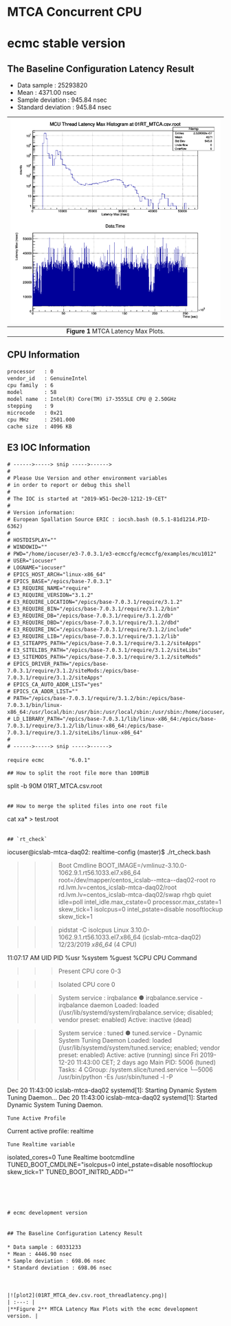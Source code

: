 MTCA Concurrent CPU
===

# ecmc stable version

## The Baseline Configuration Latency Result


* Data sample : 25293820
* Mean : 4371.00 nsec
* Sample deviation : 945.84 nsec
* Standard deviation : 945.84 nsec



|![plot](01RT_MTCA.csv.root_threadlatency.png)|
| :---: |
|**Figure 1** MTCA Latency Max Plots. |


## CPU Information

```
processor	: 0
vendor_id	: GenuineIntel
cpu family	: 6
model		: 58
model name	: Intel(R) Core(TM) i7-3555LE CPU @ 2.50GHz
stepping	: 9
microcode	: 0x21
cpu MHz		: 2501.000
cache size	: 4096 KB
```

## E3 IOC Information

```
# ------>-----> snip ----->------> 
#
# Please Use Version and other environment variables
# in order to report or debug this shell
#
# The IOC is started at "2019-W51-Dec20-1212-19-CET"
#
# Version information:
# European Spallation Source ERIC : iocsh.bash (0.5.1-81d1214.PID-6362)
#
# HOSTDISPLAY=""
# WINDOWID=""
# PWD="/home/iocuser/e3-7.0.3.1/e3-ecmccfg/ecmccfg/examples/mcu1012"
# USER="iocuser"
# LOGNAME="iocuser"
# EPICS_HOST_ARCH="linux-x86_64"
# EPICS_BASE="/epics/base-7.0.3.1"
# E3_REQUIRE_NAME="require"
# E3_REQUIRE_VERSION="3.1.2"
# E3_REQUIRE_LOCATION="/epics/base-7.0.3.1/require/3.1.2"
# E3_REQUIRE_BIN="/epics/base-7.0.3.1/require/3.1.2/bin"
# E3_REQUIRE_DB="/epics/base-7.0.3.1/require/3.1.2/db"
# E3_REQUIRE_DBD="/epics/base-7.0.3.1/require/3.1.2/dbd"
# E3_REQUIRE_INC="/epics/base-7.0.3.1/require/3.1.2/include"
# E3_REQUIRE_LIB="/epics/base-7.0.3.1/require/3.1.2/lib"
# E3_SITEAPPS_PATH="/epics/base-7.0.3.1/require/3.1.2/siteApps"
# E3_SITELIBS_PATH="/epics/base-7.0.3.1/require/3.1.2/siteLibs"
# E3_SITEMODS_PATH="/epics/base-7.0.3.1/require/3.1.2/siteMods"
# EPICS_DRIVER_PATH="/epics/base-7.0.3.1/require/3.1.2/siteMods:/epics/base-7.0.3.1/require/3.1.2/siteApps"
# EPICS_CA_AUTO_ADDR_LIST="yes"
# EPICS_CA_ADDR_LIST=""
# PATH="/epics/base-7.0.3.1/require/3.1.2/bin:/epics/base-7.0.3.1/bin/linux-x86_64:/usr/local/bin:/usr/bin:/usr/local/sbin:/usr/sbin:/home/iocuser/.local/bin:/home/iocuser/bin"
# LD_LIBRARY_PATH="/epics/base-7.0.3.1/lib/linux-x86_64:/epics/base-7.0.3.1/require/3.1.2/lib/linux-x86_64:/epics/base-7.0.3.1/require/3.1.2/siteLibs/linux-x86_64"
#
# ------>-----> snip ----->------> 

require ecmc        "6.0.1"
```



```
## How to split the root file more than 100MiB
```
split -b 90M 01RT_MTCA.csv.root
```

## How to merge the splited files into one root file

```
cat xa* > test.root
```

## `rt_check`

```
iocuser@icslab-mtca-daq02: realtime-config (master)$ ./rt_check.bash 

>>> Boot Cmdline 
BOOT_IMAGE=/vmlinuz-3.10.0-1062.9.1.rt56.1033.el7.x86_64 root=/dev/mapper/centos_icslab--mtca--daq02-root ro rd.lvm.lv=centos_icslab-mtca-daq02/root rd.lvm.lv=centos_icslab-mtca-daq02/swap rhgb quiet idle=poll intel_idle.max_cstate=0 processor.max_cstate=1 skew_tick=1 isolcpus=0 intel_pstate=disable nosoftlockup skew_tick=1

>>> pidstat -C isolcpus
Linux 3.10.0-1062.9.1.rt56.1033.el7.x86_64 (icslab-mtca-daq02) 	12/23/2019 	_x86_64_	(4 CPU)

11:07:17 AM   UID       PID    %usr %system  %guest    %CPU   CPU  Command

>>> Present CPU core 
0-3

>>> Isolated CPU core 
0

>>> System service : irqbalance
● irqbalance.service - irqbalance daemon
   Loaded: loaded (/usr/lib/systemd/system/irqbalance.service; disabled; vendor preset: enabled)
   Active: inactive (dead)

>>> System service : tuned
● tuned.service - Dynamic System Tuning Daemon
   Loaded: loaded (/usr/lib/systemd/system/tuned.service; enabled; vendor preset: enabled)
   Active: active (running) since Fri 2019-12-20 11:43:00 CET; 2 days ago
 Main PID: 5006 (tuned)
    Tasks: 4
   CGroup: /system.slice/tuned.service
           └─5006 /usr/bin/python -Es /usr/sbin/tuned -l -P

Dec 20 11:43:00 icslab-mtca-daq02 systemd[1]: Starting Dynamic System Tuning Daemon...
Dec 20 11:43:00 icslab-mtca-daq02 systemd[1]: Started Dynamic System Tuning Daemon.

    Tune Active Profile 
Current active profile: realtime

    Tune Realtime variable 
isolated_cores=0
    Tune Realtime bootcmdline
TUNED_BOOT_CMDLINE="isolcpus=0 intel_pstate=disable nosoftlockup skew_tick=1"
TUNED_BOOT_INITRD_ADD=""
```




# ecmc development version


## The Baseline Configuration Latency Result

* Data sample : 60331233
* Mean : 4446.90 nsec
* Sample deviation : 698.06 nsec
* Standard deviation : 698.06 nsec



|![plot2](01RT_MTCA_dev.csv.root_threadlatency.png)|
| :---: |
|**Figure 2** MTCA Latency Max Plots with the ecmc development version. |


